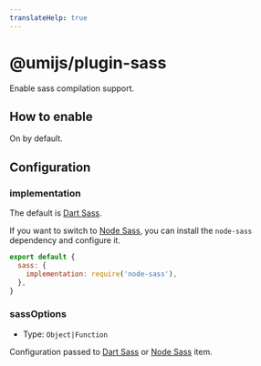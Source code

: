 ```yaml
---
translateHelp: true
---
```


# @umijs/plugin-sass


Enable sass compilation support.

## How to enable

On by default.

## Configuration

### implementation

The default is [Dart Sass](https://sass-lang.com/dart-sass).

If you want to switch to [Node Sass](https://github.com/sass/node-sass), you can install the `node-sass` dependency and configure it.

```js
export default {
  sass: {
    implementation: require('node-sass'),
  },
}
```

### sassOptions

* Type: `Object|Function`

Configuration passed to [Dart Sass](https://github.com/sass/dart-sass#javascript-api) or [Node Sass](https://github.com/sass/node-sass/#options) item.

